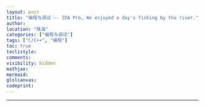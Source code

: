 ```yaml
---
layout: post
title: "编程与调试 -- IDA Pro, We enjoyed a day's fishing by the river."
author:
location: "珠海"
categories: ["编程与调试"]
tags: ["C/C++", "编程"]
toc: true
toclistyle:
comments:
visibility: hidden
mathjax:
mermaid:
glslcanvas:
codeprint:
---
```




<hr class='reviewline'/>
<p class='reviewtip'><script type='text/javascript' src='{% include relref.html url="/assets/reviewjs/blogs/2022-12-09-tiny-ida-decompile.md.js" %}'></script></p>
